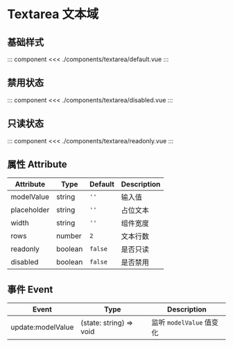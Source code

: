 # Textarea 文本域

## 基础样式

::: component <Default/>
<<< ./components/textarea/default.vue
:::

## 禁用状态

::: component <Disabled/>
<<< ./components/textarea/disabled.vue
:::

## 只读状态

::: component <Readonly/>
<<< ./components/textarea/readonly.vue
:::

## 属性 Attribute

| Attribute   | Type    | Default | Description |
|-------------|---------|---------|-------------|
| modelValue  | string  | `''`    | 输入值       |
| placeholder | string  | `''`    | 占位文本     |
| width       | string  | `''`    | 组件宽度     |
| rows        | number  | `2`     | 文本行数     |
| readonly    | boolean | `false` | 是否只读     |
| disabled    | boolean | `false` | 是否禁用     |

## 事件 Event

| Event             | Type                    | Description            |
|-------------------|-------------------------|------------------------|
| update:modelValue | (state: string) => void | 监听 `modelValue` 值变化 |


<script setup>
  import Default from './default.vue'
  import Disabled from './disabled.vue'
  import Readonly from './readonly.vue'
</script>